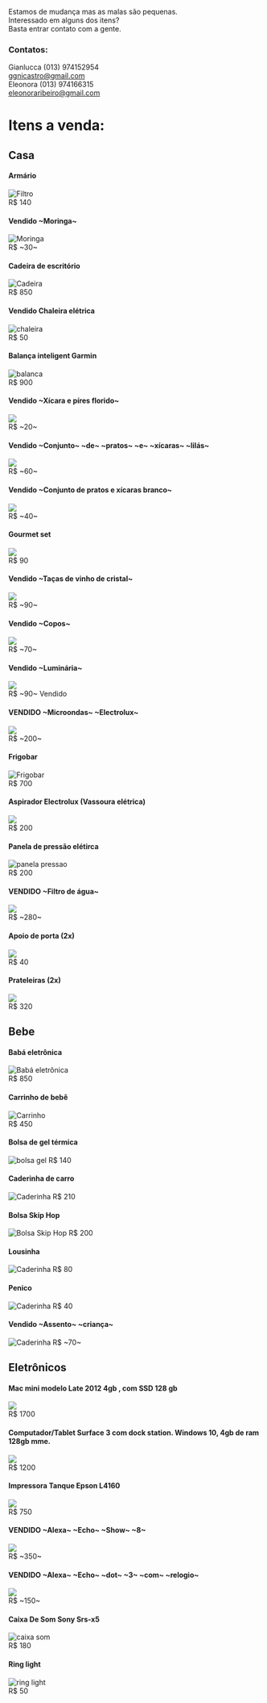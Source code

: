 Estamos de mudança mas as malas são pequenas.  
Interessado em alguns dos itens?  
Basta entrar contato com a gente.  
### Contatos:
Gianlucca (013) 974152954  
ggnicastro@gmail.com  
Eleonora  (013) 974166315  
eleonoraribeiro@gmail.com  

# Itens a venda:

## Casa

#### Armário
![Filtro](./armario.jpeg)  
R$ 140  

#### Vendido ~Moringa~
![Moringa](./Moringa.jpeg)  
R$ ~30~  

#### Cadeira de escritório
![Cadeira](./Cadeira.jpeg)  
R$ 850  

#### Vendido Chaleira elétrica  
![chaleira](./Chaleira.jpeg)  
R$ 50  


#### Balança inteligent Garmin
![balanca](./Balanca_inteligente.jpeg)  
R$ 900  

#### Vendido ~Xícara e píres florido~
![](./Louca.jpeg)  
R$ ~20~  

#### Vendido ~Conjunto~ ~de~ ~pratos~ ~e~ ~xícaras~ ~lilás~  
![](./Louca_3.jpeg)  
R$ ~60~  

#### Vendido ~Conjunto de pratos e xícaras branco~  
![](./Louca_2.jpeg)  
R$ ~40~  

#### Gourmet set
![](./Tacas_vinho_2.jpeg)  
R$ 90  

#### Vendido ~Taças de vinho de cristal~
![](./Tacas_vinho.jpeg)  
R$ ~90~  

#### Vendido ~Copos~
![](./Copos.JPG)  
R$ ~70~  

#### Vendido ~Luminária~  
![](./Luminaria.jpeg)  
R$ ~90~ Vendido  

#### VENDIDO ~Microondas~  ~Electrolux~
![](./microondas.webp)  
R$ ~200~  

#### Frigobar
![Frigobar](./FrigoBar.jpeg)  
R$ 700  

####  Aspirador Electrolux (Vassoura elétrica)
![](./Vassoura_eletrica.jpeg)  
R$ 200    


#### Panela de pressão elétirca
![panela pressao](./panela_pressao.jpg)  
R$ 200    


#### VENDIDO ~Filtro de água~
![](./Filtro.jpeg)  
R$ ~280~    

#### Apoio de porta (2x)
![](./Apoio_porta.JPG)  
R$ 40    

#### Prateleiras (2x)
![](./Prateleiras.JPG)  
R$ 320    

## Bebe

#### Babá eletrônica
![Babá eletrônica](./BABA.jpg)  
R$ 850  

#### Carrinho de bebê
![Carrinho](./Carrinho.jpeg)  
R$ 450  

#### Bolsa de gel térmica
![bolsa gel](./bolsa_gel_termica.jpeg)
R$ 140

#### Caderinha de carro
![Caderinha](./Cadeirinha_bebe.jpeg)
R$ 210

#### Bolsa Skip Hop
![Bolsa Skip Hop](./Bolsa_bebe.jpg)
R$ 200

#### Lousinha
![Caderinha](./Lousa.JPG)
R$ 80

#### Penico
![Caderinha](./Pinico.JPG)
R$ 40

#### Vendido ~Assento~ ~criança~
![Caderinha](./assento.JPG)
R$ ~70~

## Eletrônicos

####  Mac mini modelo Late 2012 4gb , com SSD 128 gb
![](./macmini.jpeg)  
R$ 1700  

####  Computador/Tablet Surface 3 com dock station. Windows 10, 4gb de ram 128gb mme.
![](./surface-3.jpg)  
R$ 1200  

####  Impressora Tanque Epson L4160
![](./impressora.jpeg)  
R$ 750  

####  VENDIDO ~Alexa~ ~Echo~ ~Show~ ~8~
![](./echo_show8.jpg)  
R$ ~350~

####  VENDIDO ~Alexa~ ~Echo~ ~dot~ ~3~ ~com~ ~relogio~
![](./echo_dot3.jpg)  
R$ ~150~    

#### Caixa De Som Sony Srs-x5  
![caixa som](./caixa_som.jpeg)  
R$ 180

#### Ring light
![ring light](./ring_light.jpeg)  
R$ 50
